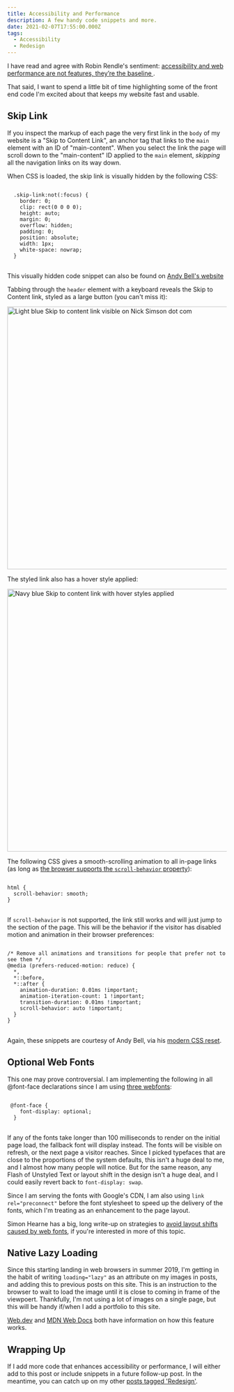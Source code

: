 ```yaml
---
title: Accessibility and Performance
description: A few handy code snippets and more. 
date: 2021-02-07T17:55:00.000Z
tags:
  - Accessibility
  - Redesign
---
```


I have read and agree with Robin Rendle's sentiment: [accessibility and web performance are not features, they’re the baseline ](https://css-tricks.com/accessibility-and-web-performance-are-not-features-theyre-the-baseline/). 

That said, I want to spend a little bit of time highlighting some of the front end code I'm excited about that keeps my website fast and usable.

## Skip Link
If you inspect the markup of each page the very first link in the <code>body</code> of my website is a "Skip to Content Link", an anchor tag that links to the <code>main</code> element with an ID of "main-content". When you select the link the page will scroll down to the "main-content" ID applied to the <code>main</code> element, <em>skipping</em> all the navigation links on its way down.

When CSS is loaded, the skip link is visually hidden by the following CSS:

<pre>
<code>
  .skip-link:not(:focus) {
    border: 0;
    clip: rect(0 0 0 0);
    height: auto;
    margin: 0;
    overflow: hidden;
    padding: 0;
    position: absolute;
    width: 1px;
    white-space: nowrap;
  }
</code>
</pre>

This visually hidden code snippet can also be found on [Andy Bell's website](https://piccalil.li/quick-tip/visually-hidden)

Tabbing through the <code>header</code> element with a keyboard reveals the Skip to Content link, styled as a large button (you can't miss it):

<img src="/img/post-images/2021-skip-link.png" loading="lazy" alt="Light blue Skip to content link visible on Nick Simson dot com" width="603">

The styled link also has a hover style applied:

<img src="/img/post-images/2021-skip-link-hover.png" loading="lazy" alt="Navy blue Skip to content link with hover styles applied" width="603">

The following CSS gives a smooth-scrolling animation to all in-page links (as long as <a href="https://caniuse.com/css-scroll-behavior">the browser supports the <code>scroll-behavior</code> property</a>):

<pre>
<code>
html {
  scroll-behavior: smooth;
}
</code>
</pre>

If <code>scroll-behavior</code> is not supported, the link still works and will just jump to the section of the page. This will be the behavior if the visitor has disabled motion and animation in their browser preferences:

<pre>
<code>
/* Remove all animations and transitions for people that prefer not to see them */
@media (prefers-reduced-motion: reduce) {
  *,
  *::before,
  *::after {
    animation-duration: 0.01ms !important;
    animation-iteration-count: 1 !important;
    transition-duration: 0.01ms !important;
    scroll-behavior: auto !important;
  }
}
</code>
</pre>

Again, these snippets are courtesy of Andy Bell, via his [modern CSS reset](https://piccalil.li/blog/a-modern-css-reset).

## Optional Web Fonts

This one may prove controversial. I am implementing the following in all @font-face declarations since I am using [three webfonts](/posts/2020-redesign-webfonts-html/): 

<pre>
<code>
 @font-face {
    font-display: optional;
  }
</code>
</pre>

If any of the fonts take longer than 100 milliseconds to render on the initial page load, the fallback font will display instead. The fonts will be visible on refresh, or the next page a visitor reaches. Since I picked typefaces that are close to the proportions of the system defaults, this isn't a huge deal to me, and I almost how many people will notice. But for the same reason, any Flash of Unstyled Text or layout shift in the design isn't a huge deal, and I could easily revert back to <code>font-display: swap</code>.

Since I am serving the fonts with Google's CDN, I am also using <code>link rel="preconnect"</code> before the font stylesheet to speed up the delivery of the fonts, which I'm treating as an enhancement to the page layout.

Simon Hearne has a big, long write-up on strategies to [avoid layout shifts caused by web fonts](https://simonhearne.com/2021/layout-shifts-webfonts/), if you're interested in more of this topic.

## Native Lazy Loading

Since this starting landing in web browsers in summer 2019, I'm getting in the habit of writing <code>loading="lazy"</code> as an attribute on my images in posts, and adding this to previous posts on this site. This is an instruction to the browser to wait to load the image until it is close to coming in frame of the viewpoert. Thankfully, I'm not using a lot of images on a single page, but this will be handy if/when I add a portfolio to this site.

[Web.dev](https://web.dev/browser-level-image-lazy-loading/) and [MDN Web Docs](https://developer.mozilla.org/en-US/docs/Web/Performance/Lazy_loading) both have information on how this feature works.

## Wrapping Up

If I add more code that enhances accessibility or performance, I will either add to this post or include snippets in a future follow-up post. In the meantime, you can catch up on my other [posts tagged 'Redesign'](/tags/redesign/).